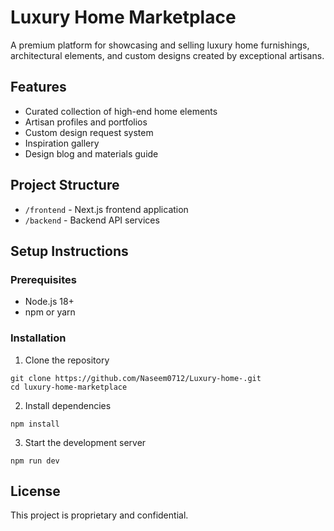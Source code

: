 # Luxury Home Marketplace

A premium platform for showcasing and selling luxury home furnishings, architectural elements, and custom designs created by exceptional artisans.

## Features

- Curated collection of high-end home elements
- Artisan profiles and portfolios
- Custom design request system
- Inspiration gallery
- Design blog and materials guide

## Project Structure

- `/frontend` - Next.js frontend application
- `/backend` - Backend API services

## Setup Instructions

### Prerequisites

- Node.js 18+
- npm or yarn

### Installation

1. Clone the repository
```
git clone https://github.com/Naseem0712/Luxury-home-.git
cd luxury-home-marketplace
```

2. Install dependencies
```
npm install
```

3. Start the development server
```
npm run dev
```

## License

This project is proprietary and confidential. 